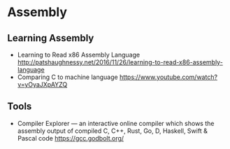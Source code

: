 # Assembly

## Learning Assembly

* Learning to Read x86 Assembly Language
  http://patshaughnessy.net/2016/11/26/learning-to-read-x86-assembly-language
* Comparing C to machine language
  https://www.youtube.com/watch?v=yOyaJXpAYZQ

## Tools

* Compiler Explorer — an interactive online compiler which shows the assembly output of compiled C, C++, Rust, Go, D, Haskell, Swift & Pascal code
  https://gcc.godbolt.org/
